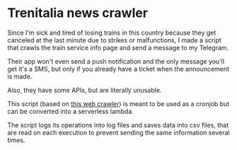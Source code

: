 # Trenitalia news crawler

Since I'm sick and tired of losing trains in this country because they get canceled at the last minute due to strikes or malfunctions, I made a script that crawls the train service info page and send a message to my Telegram.

Their app won't even send a push notification and the only message you'll get it's a SMS, but only if you already have a ticket when the announcement is made.

Also, they have some APIs, but are literally unusable.

This script (based on [this web crawler](https://github.com/davidelng/webcrawler)) is meant to be used as a cronjob but can be converted into a serverless lambda.

The script logs its operations into log files and saves data into csv files, that are read on each execution to prevent sending the same information several times.
